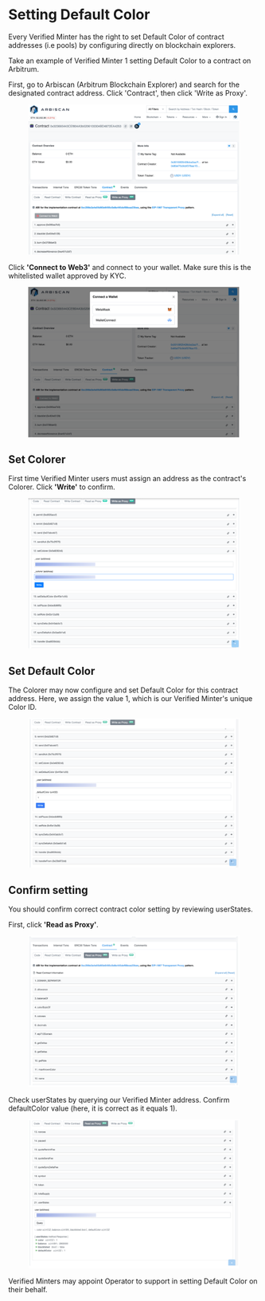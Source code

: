 # Setting Default Color

Every Verified Minter has the right to set Default Color of contract addresses (i.e pools) by configuring directly on blockchain explorers.

Take an example of Verified Minter 1 setting Default Color to a contract on Arbitrum.&#x20;

First, go to Arbiscan (Arbitrum Blockchain Explorer) and search for the designated contract address. Click 'Contract', then click 'Write as Proxy'.

<figure><img src="../.gitbook/assets/image (19).png" alt=""><figcaption></figcaption></figure>

Click **'Connect to Web3'** and connect to your wallet. Make sure this is the whitelisted wallet approved by KYC.

<figure><img src="../.gitbook/assets/image (20).png" alt=""><figcaption></figcaption></figure>

## Set Colorer

First time Verified Minter users must assign an address as the contract's Colorer. Click **'Write'** to confirm.

<figure><img src="../.gitbook/assets/image (29).png" alt=""><figcaption></figcaption></figure>

## Set Default Color

The Colorer may now configure and set Default Color for this contract address. Here, we assign the value 1, which is our Verified Minter's unique Color ID.

<figure><img src="../.gitbook/assets/image (26).png" alt=""><figcaption></figcaption></figure>

## Confirm setting

You should confirm correct contract color setting by reviewing userStates.&#x20;

First, click **'Read as Proxy'**.

<figure><img src="../.gitbook/assets/image (27).png" alt=""><figcaption></figcaption></figure>

Check userStates by querying our Verified Minter address. Confirm defaultColor value (here, it is correct as it equals 1).

<figure><img src="../.gitbook/assets/image (28).png" alt=""><figcaption></figcaption></figure>

Verified Minters may appoint Operator to support in setting Default Color on their behalf.
